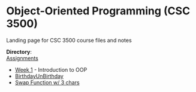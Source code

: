 # Object-Oriented Programming (CSC 3500)
Landing page for CSC 3500 course files and notes

**Directory**:  
[Assignments](assignments)
* [Week 1](wk01) - Introduction to OOP
 * [BirthdayUnBirthday](wk01/birthday)
 * [Swap Function w/ 3 chars](wk01/swap3x)
